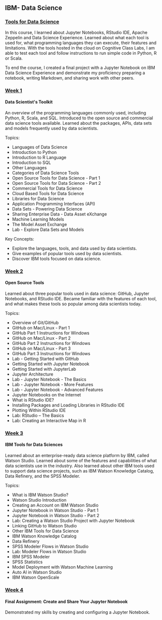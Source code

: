 ## IBM- Data Science

### [Tools for Data Science](https://www.coursera.org/learn/open-source-tools-for-data-science/home/welcome)   

In this course, I learned about Jupyter Notebooks, RStudio IDE, Apache Zeppelin and Data Science Experience. Learned about what each tool is used for, what programming languages they can execute, their features and limitations. With the tools hosted in the cloud on Cognitive Class Labs, I am able to test each tool and follow instructions to run simple code in Python, R or Scala.

To end the course, I created a final project with a Jupyter Notebook on IBM Data Science Experience and demonstrate my proficiency preparing a notebook, writing Markdown, and sharing work with other peers.


### [Week 1]()    
#### Data Scientist's Toolkit
An overview of the programming languages commonly used, including Python, R, Scala, and SQL. Introduced to the open source and commercial data science tools available. Learned about the packages, APIs, data sets and models frequently used by data scientists.

Topics:   
- Languages of Data Science
- Introduction to Python
- Introduction to R Language
- Introduction to SQL
- Other Languages
- Categories of Data Science Tools
- Open Source Tools for Data Science - Part 1
- Open Source Tools for Data Science - Part 2
- Commercial Tools for Data Science
- Cloud Based Tools for Data Science
- Libraries for Data Science
- Application Programming Interfaces (API)
- Data Sets - Powering Data Science
- Sharing Enterprise Data - Data Asset eXchange
- Machine Learning Models
- The Model Asset Exchange
- Lab - Explore Data Sets and Models  

Key Concepts:   
- Explore the languages, tools, and data used by data scientists.
- Give examples of popular tools used by data scientists.
- Discover IBM tools focused on data science.

### [Week 2]()
#### Open Source Tools
Learned about three popular tools used in data science: GitHub, Jupyter Notebooks, and RStudio IDE. Became familiar with the features of each tool, and what makes these tools so popular among data scientists today.

Topics:   
- Overview of Git/GitHub
- GitHub on Mac/Linux - Part 1
- GitHub Part 1 Instructions for Windows
- GitHub on Mac/Linux - Part 2
- GitHub Part 2 Instructions for Windows
- GitHub on Mac/Linux - Part 3
- GitHub Part 3 Instructions for Windows
- Lab - Getting Started with GitHub
- Getting Started with Jupyter Notebook
- Getting Started with JupyterLab
- Jupyter Architecture
- Lab - Jupyter Notebook - The Basics
- Lab - Jupyter Notebook - More Features
- Lab - Jupyter Notebook - Advanced Features
- Jupyter Notebooks on the Internet
- What is RStudio IDE?
- Installing Packages and Loading Libraries in RStudio IDE
- Plotting Within RStudio IDE
- Lab: RStudio – The Basics
- Lab: Creating an Interactive Map in R

### [Week 3]()
#### IBM Tools for Data Sciences
Learned about an enterprise-ready data science platform by IBM, called Watson Studio. Learned about some of the features and capabilities of what data scientists use in the industry. Also learned about other IBM tools used to support data science projects, such as IBM Watson Knowledge Catalog, Data Refinery, and the SPSS Modeler.

Topics:   
- What is IBM Watson Studio?
- Watson Studio Introduction
- Creating an Account on IBM Watson Studio
- Jupyter Notebook in Watson Studio - Part 1
- Jupyter Notebook in Watson Studio - Part 2
- Lab: Creating a Watson Studio Project with Jupyter Notebook
- Linking GitHub to Watson Studio
- Other IBM Tools for Data Science
- IBM Watson Knowledge Catalog
- Data Refinery
- SPSS Modeler Flows in Watson Studio
- Lab: Modeler Flows in Watson Studio
- IBM SPSS Modeler
- SPSS Statistics
- Model Deployment with Watson Machine Learning
- Auto AI in Watson Studio
- IBM Watson OpenScale    

### [Week 4]()
#### Final Assignment: Create and Share Your Jupyter Notebook
Demonstrated my skills by creating and configuring a Jupyter Notebook.    
  